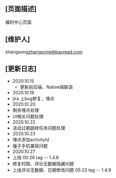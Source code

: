 ## [页面描述]
福利中心页面 
## [维护人]
zhangsong<zhangsong@bayread.com>
## [更新日志]
- 2020.10.15
  - 更新前后端、Native端联调
- 2020.10.19
 - jira 上bug修复，埋点
- 2020.10.20
 - 剩余埋点处理
 - UI相关问题处理
- 2020.10.22
 - 活动过期跳转任务问题处理
- 2020.10.23
 - 埋点添加activityId
 - 锤子手机兼容问题
- 2020.10.27
 - 上线 00:26 tag -- 1.4.8
 - 修复时期、评论无数据隐藏问题
 - 上线评论无数据、日期修改问题  05:23  tag -- 1.4.9 
